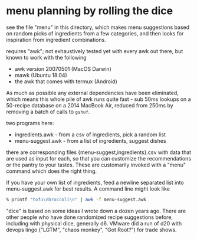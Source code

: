 # menu planning by rolling the dice

see the file "menu" in this directory, which makes
menu suggestions based on random picks of ingredients
from a few categories, and then looks for inspiration
from ingredient combinations.

requires "awk"; not exhaustively tested yet with every
awk out there, but known to work with the following

* awk version 20070501 (MacOS Darwin)
* mawk (Ubuntu 18.04)
* the awk that comes with termux (Android)

As much as possible any external dependencies
have been eliminated, which means this whole
pile of awk runs quite fast - sub 50ms lookups
on a 50-recipe database on a 2014 MacBook Air,
reduced from 250ms by removing a batch of calls to
`gshuf`.

two programs here:

* ingredients.awk - from a csv of ingredients, pick a random list
* menu-suggest.awk - from a list of ingredients, suggest dishes

there are corresponding files {menu-suggest,ingredients}.csv
with data that are used as input for each, so that you can customize
the recommendations or the pantry to your tastes. These are customarily
invoked with a "menu" command which does the right thing. 

If you have your own list of ingredients, feed a newline
separated list into menu-suggest.awk for best results. A
command line might look like

```sh
% printf "tofu\nbroccoli\n" | awk -f menu-suggest.awk
```

"dice" is based on some ideas I wrote down a dozen years ago.
There are other people who have done randomized recipe suggestions
before, including with physical dice, generally d6. VMware
did a run of d20 with devops lingo ("LGTM", "chaos monkey",
"Got Root?") for trade shows.
